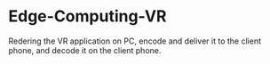 # Edge-Computing-VR
Redering the VR application on PC, encode and deliver it to the client phone, and decode it on the client phone. 
